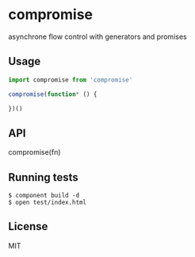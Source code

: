 # compromise
asynchrone flow control with generators and promises

## Usage
```javascript
import compromise from 'compromise'

compromise(function* () {

})()
```

## API
compromise(fn)

## Running tests
```batch
$ component build -d
$ open test/index.html
```

## License
MIT

